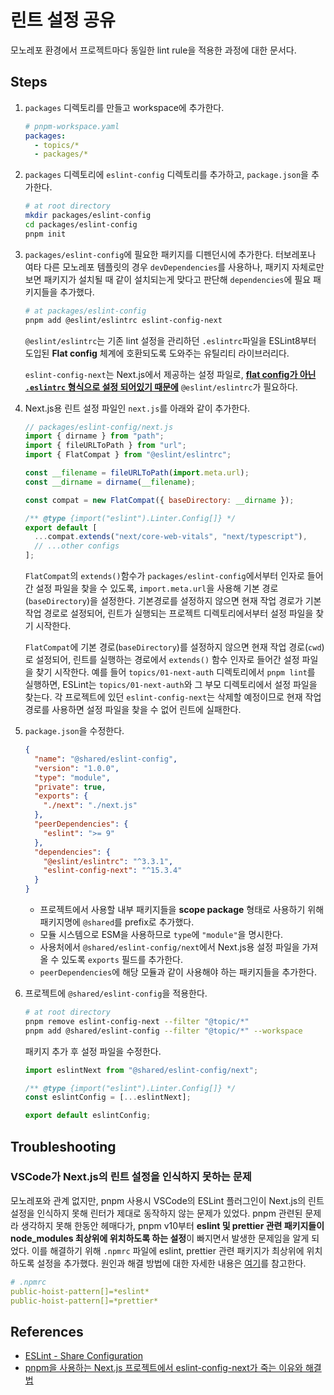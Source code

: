 # 린트 설정 공유

모노레포 환경에서 프로젝트마다 동일한 lint rule을 적용한 과정에 대한 문서다.

## Steps

1. `packages` 디렉토리를 만들고 workspace에 추가한다.

   ```yaml
   # pnpm-workspace.yaml
   packages:
     - topics/*
     - packages/*
   ```

2. `packages` 디렉토리에 `eslint-config` 디렉토리를 추가하고, `package.json`을 추가한다.

   ```bash
   # at root directory
   mkdir packages/eslint-config
   cd packages/eslint-config
   pnpm init
   ```

3. `packages/eslint-config`에 필요한 패키지를 디펜던시에 추가한다. 터보레포나 여타 다른 모노레포 템플릿의 경우 `devDependencies`를 사용하나, 패키지 자체로만 보면 패키지가 설치될 때 같이 설치되는게 맞다고 판단해 `dependencies`에 필요 패키지들을 추가했다.

   ```bash
   # at packages/eslint-config
   pnpm add @eslint/eslintrc eslint-config-next
   ```

   `@eslint/eslintrc`는 기존 lint 설정을 관리하던 `.eslintrc`파일을 ESLint8부터 도입된 **Flat config** 체계에 호환되도록 도와주는 유틸리티 라이브러리다.

   `eslint-config-next`는 Next.js에서 제공하는 설정 파일로, **[flat config가 아닌 `.eslintrc` 형식으로 설정 되어있기 때문에](https://witch.work/ko/posts/blog-eslint-pnpm-bugfix#eslint-config-next-%ED%8C%A8%ED%82%A4%EC%A7%80-%EC%82%B4%ED%8E%B4%EB%B3%B4%EA%B8%B0)** `@eslint/eslintrc`가 필요하다.

4. Next.js용 린트 설정 파일인 `next.js`를 아래와 같이 추가한다.

   ```js
   // packages/eslint-config/next.js
   import { dirname } from "path";
   import { fileURLToPath } from "url";
   import { FlatCompat } from "@eslint/eslintrc";

   const __filename = fileURLToPath(import.meta.url);
   const __dirname = dirname(__filename);

   const compat = new FlatCompat({ baseDirectory: __dirname });

   /** @type {import("eslint").Linter.Config[]} */
   export default [
     ...compat.extends("next/core-web-vitals", "next/typescript"),
     // ...other configs
   ];
   ```

   `FlatCompat`의 `extends()`함수가 `packages/eslint-config`에서부터 인자로 들어간 설정 파일을 찾을 수 있도록, `import.meta.url`을 사용해 기본 경로(`baseDirectory`)을 설정한다. 기본경로를 설정하지 않으면 현재 작업 경로가 기본 작업 경로로 설정되어, 린트가 실행되는 프로젝트 디렉토리에서부터 설정 파일을 찾기 시작한다.

   `FlatCompat`에 기본 경로(`baseDirectory`)를 설정하지 않으면 현재 작업 경로(`cwd`)로 설정되어, 린트를 실행하는 경로에서 `extends()` 함수 인자로 들어간 설정 파일을 찾기 시작한다. 예를 들어 `topics/01-next-auth` 디렉토리에서 `pnpm lint`를 실행하면, ESLint는 `topics/01-next-auth`와 그 부모 디렉토리에서 설정 파일을 찾는다. 각 프로젝트에 있던 `eslint-config-next`는 삭제할 예정이므로 현재 작업 경로를 사용하면 설정 파일을 찾을 수 없어 린트에 실패한다.

5. `package.json`을 수정한다.

   ```json
   {
     "name": "@shared/eslint-config",
     "version": "1.0.0",
     "type": "module",
     "private": true,
     "exports": {
       "./next": "./next.js"
     },
     "peerDependencies": {
       "eslint": ">= 9"
     },
     "dependencies": {
       "@eslint/eslintrc": "^3.3.1",
       "eslint-config-next": "^15.3.4"
     }
   }
   ```

   - 프로젝트에서 사용할 내부 패키지들을 **scope package** 형태로 사용하기 위해 패키지명에 `@shared`를 prefix로 추가했다.
   - 모듈 시스템으로 ESM을 사용하므로 `type`에 `"module"`을 명시한다.
   - 사용처에서 `@shared/eslint-config/next`에서 Next.js용 설정 파일을 가져올 수 있도록 `exports` 필드를 추가한다.
   - `peerDependencies`에 해당 모듈과 같이 사용해야 하는 패키지들을 추가한다.

6. 프로젝트에 `@shared/eslint-config`을 적용한다.

   ```bash
   # at root directory
   pnpm remove eslint-config-next --filter "@topic/*"
   pnpm add @shared/eslint-config --filter "@topic/*" --workspace
   ```

   패키지 추가 후 설정 파일을 수정한다.

   ```js
   import eslintNext from "@shared/eslint-config/next";

   /** @type {import("eslint").Linter.Config[]} */
   const eslintConfig = [...eslintNext];

   export default eslintConfig;
   ```

## Troubleshooting

### VSCode가 Next.js의 린트 설정을 인식하지 못하는 문제

모노레포와 관계 없지만, pnpm 사용시 VSCode의 ESLint 플러그인이 Next.js의 린트 설정을 인식하지 못해 린터가 제대로 동작하지 않는 문제가 있었다. pnpm 관련된 문제라 생각하지 못해 한동안 헤매다가, pnpm v10부터 **eslint 및 prettier 관련 패키지들이 node_modules 최상위에 위치하도록 하는 설정**이 빠지면서 발생한 문제임을 알게 되었다. 이를 해결하기 위해 `.npmrc` 파일에 eslint, prettier 관련 패키지가 최상위에 위치하도록 설정을 추가했다. 원인과 해결 방법에 대한 자세한 내용은 [여기](https://witch.work/ko/posts/blog-eslint-pnpm-bugfix)를 참고한다.

```yaml
# .npmrc
public-hoist-pattern[]=*eslint*
public-hoist-pattern[]=*prettier*
```

## References

- [ESLint - Share Configuration](https://eslint.org/docs/latest/extend/shareable-configs)
- [pnpm을 사용하는 Next.js 프로젝트에서 eslint-config-next가 죽는 이유와 해결법](https://witch.work/ko/posts/blog-eslint-pnpm-bugfix)
